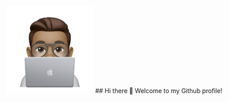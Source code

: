 <link rel="stylesheet" href="https://cdn.jsdelivr.net/npm/bootstrap-icons@1.4.1/font/bootstrap-icons.css">

<img src = "/resources/Image.png" height ="200" width ="200" img align ="centre">
## Hi there 👋 Welcome to my Github profile!

<a href ="https://www.linkedin.com/in/yogesh-prakash-459958188/"><i class="bi bi-linkedin"></i>



